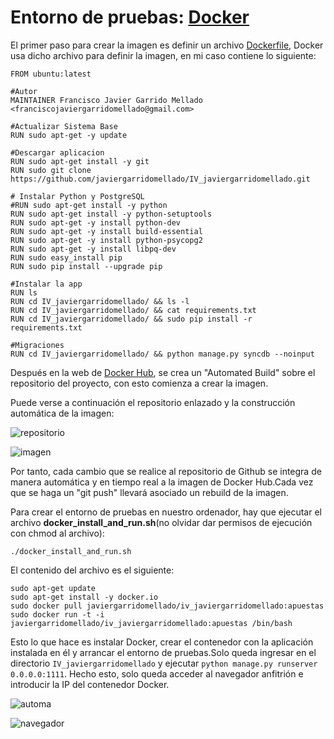 # Entorno de pruebas: [Docker](https://www.docker.com/)

El primer paso para crear la imagen es definir un archivo [Dockerfile](https://github.com/javiergarridomellado/IV_javiergarridomellado/blob/master/Dockerfile), Docker usa dicho archivo para definir la imagen, en mi caso contiene lo siguiente:
```
FROM ubuntu:latest

#Autor
MAINTAINER Francisco Javier Garrido Mellado <franciscojaviergarridomellado@gmail.com>

#Actualizar Sistema Base
RUN sudo apt-get -y update

#Descargar aplicacion
RUN sudo apt-get install -y git
RUN sudo git clone https://github.com/javiergarridomellado/IV_javiergarridomellado.git

# Instalar Python y PostgreSQL
#RUN sudo apt-get install -y python
RUN sudo apt-get install -y python-setuptools
RUN sudo apt-get -y install python-dev
RUN sudo apt-get -y install build-essential
RUN sudo apt-get -y install python-psycopg2
RUN sudo apt-get -y install libpq-dev
RUN sudo easy_install pip
RUN sudo pip install --upgrade pip

#Instalar la app
RUN ls
RUN cd IV_javiergarridomellado/ && ls -l
RUN cd IV_javiergarridomellado/ && cat requirements.txt
RUN cd IV_javiergarridomellado/ && sudo pip install -r requirements.txt

#Migraciones
RUN cd IV_javiergarridomellado/ && python manage.py syncdb --noinput
```
Después en la web de [Docker Hub](https://hub.docker.com/), se crea un "Automated Build" sobre el repositorio del proyecto, con esto comienza a crear la imagen.

Puede verse a continuación el repositorio enlazado y la construcción automática de la imagen:

![repositorio](http://i1045.photobucket.com/albums/b457/Francisco_Javier_G_M/enlace_zpsmkcd2cx6.png)

![imagen](http://i1045.photobucket.com/albums/b457/Francisco_Javier_G_M/imagen_zpstbyi9pf3.png)

Por tanto, cada cambio que se realice al repositorio de Github se integra de manera automática y en tiempo real a la imagen de Docker Hub.Cada vez que se haga un "git push" llevará asociado un rebuild de la imagen.

Para crear el entorno de pruebas en nuestro ordenador, hay que ejecutar el archivo **docker_install_and_run.sh**(no olvidar dar permisos de ejecución con chmod al archivo):
```
./docker_install_and_run.sh
```
El contenido del archivo es el siguiente:
```
sudo apt-get update
sudo apt-get install -y docker.io
sudo docker pull javiergarridomellado/iv_javiergarridomellado:apuestas
sudo docker run -t -i javiergarridomellado/iv_javiergarridomellado:apuestas /bin/bash
```
Esto lo que hace es instalar Docker, crear el contenedor con la aplicación instalada en él y arrancar el entorno de pruebas.Solo queda ingresar en el directorio `IV_javiergarridomellado` y ejecutar `python manage.py runserver 0.0.0.0:1111`.
Hecho esto, solo queda acceder al navegador anfitrión e introducir la IP del contenedor Docker.

![automa](http://i1045.photobucket.com/albums/b457/Francisco_Javier_G_M/automa_zpsajhntukm.png)

![navegador](http://i1045.photobucket.com/albums/b457/Francisco_Javier_G_M/nav_zpszfauvqbh.png)
